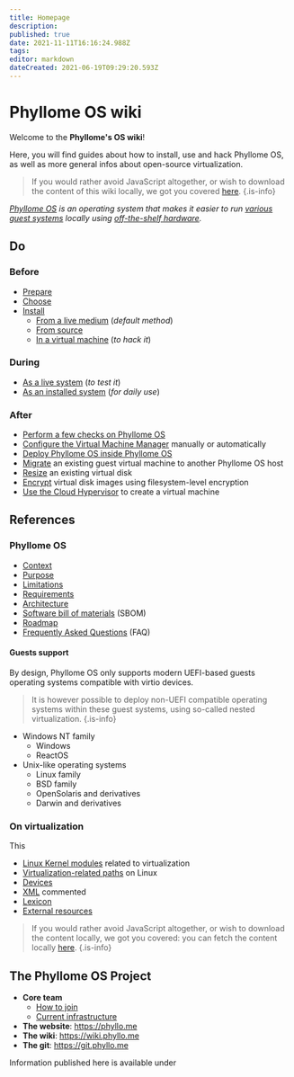 ```yaml
---
title: Homepage
description: 
published: true
date: 2021-11-11T16:16:24.988Z
tags: 
editor: markdown
dateCreated: 2021-06-19T09:29:20.593Z
---
```


# Phyllome OS wiki

Welcome to the **Phyllome's OS wiki**! 

Here, you will find guides about how to install, use and hack Phyllome OS, as well as more general infos about open-source virtualization.

> If you would rather avoid JavaScript altogether, or wish to download the content of this wiki locally, we got you covered [here](https://github.com/PhyllomeOS/wiki).
{.is-info}

*[Phyllome OS](https://phyllo.me/) is an operating system that makes it easier to run [various guest systems](/phyllomeos/guests) locally using [off-the-shelf hardware](/phyllomeos/requirements).*

## Do

### Before

* [Prepare](/do/prepare)
* [Choose](/do/choose)
* [Install](/do/install)
  * [From a live medium](/do/install/live) (*default method*)
  * [From source](/do/install/source)
  * [In a virtual machine](/do/install/vm) (*to hack it*)

### During

* [As a live system](/do/use/live) (*to test it*)
* [As an installed system](/do/use/disk) (*for daily use*)

### After

* [Perform a few checks on Phyllome OS](/tasks/checks)
* [Configure the Virtual Machine Manager](/tasks/virt-manager) manually or automatically
* [Deploy Phyllome OS inside Phyllome OS](/tasks/inception) 
* [Migrate](/tasks/migrate) an existing guest virtual machine to another Phyllome OS host
* [Resize](/tasks/resize) an existing virtual disk
* [Encrypt](/tasks/encrypt) virtual disk images using filesystem-level encryption
* [Use the Cloud Hypervisor](/tasks/cloud-hypervisor) to create a virtual machine

## References

### Phyllome OS 

* [Context](/phyllomeos/context)
* [Purpose](/phyllomeos/purpose)
* [Limitations](/phyllomeos/limitations)
* [Requirements](/phyllomeos/requirements)
* [Architecture](/phyllomeos/architecture)
* [Software bill of materials](/phyllomeos/sbom) (SBOM)
* [Roadmap](/phyllomeos/roadmap)
* [Frequently Asked Questions](/phyllomeos/faq) (FAQ)

#### Guests support

By design, Phyllome OS only supports modern UEFI-based guests operating systems compatible with virtio devices. 

> It is however possible to deploy non-UEFI compatible operating systems within these guest systems, using so-called nested virtualization.
{.is-info}

* Windows NT family
	* Windows
  * ReactOS
* Unix-like operating systems
	* Linux family
  * BSD family
  * OpenSolaris and derivatives
  * Darwin and derivatives

### On virtualization

This 

* [Linux Kernel modules](/kernel_modules) related to virtualization
* [Virtualization-related paths](/linux-paths) on Linux
* [Devices](/devices)
* [XML](/xml) commented 
* [Lexicon](/lexicon) 
* [External resources](/resources)

> If you would rather avoid JavaScript altogether, or wish to download the content locally, we got you covered: you can fetch the content locally [here](https://git.phyllo.me/home/wiki).
{.is-info}

## The Phyllome OS Project

*  **Core team**
   * [How to join](/join)
   * [Current infrastructure](/infrastructure)
* **The website**: https://phyllo.me
* **The wiki**: https://wiki.phyllo.me
* **The git**: https://git.phyllo.me

Information published here is available under 
